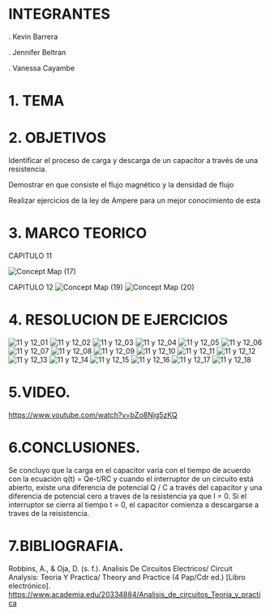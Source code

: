 # INTEGRANTES

. Kevin Barrera

. Jennifer Beltran

. Vanessa Cayambe

# 1. TEMA


# 2. OBJETIVOS

Identificar el proceso de carga y descarga de un capacitor a través de una resistencia.

Demostrar en que consiste el flujo magnético y la densidad de flujo

Realizar ejercicios de la ley de Ampere para un mejor conocimiento de esta

# 3. MARCO TEORICO

CAPITULO 11

![Concept Map (17)](https://user-images.githubusercontent.com/84421020/127560127-cac67b16-7264-4e2f-af5b-7f852b3cd031.jpg)


CAPITULO 12
![Concept Map (19)](https://user-images.githubusercontent.com/84421020/127560426-d11471ce-7ac7-4d80-ae8d-8c39b2f9c959.jpg)
![Concept Map (20)](https://user-images.githubusercontent.com/84421020/127560774-79928131-8bdd-4de6-a0d2-20c0f75f2108.jpg)



# 4. RESOLUCION DE EJERCICIOS
![11 y 12_01](https://user-images.githubusercontent.com/84421370/127658497-c3488e5c-43d3-491f-8c63-dbfecec3b857.jpg)
![11 y 12_02](https://user-images.githubusercontent.com/84421370/127658518-4fe56cbf-931d-461e-b625-e54629867e3a.jpg)
![11 y 12_03](https://user-images.githubusercontent.com/84421370/127658539-7d8d20e7-e075-48e2-8c1d-05bdc4259503.jpg)
![11 y 12_04](https://user-images.githubusercontent.com/84421370/127658558-3606adb0-6fc3-43fd-bc4a-cdc030b4cc09.jpg)
![11 y 12_05](https://user-images.githubusercontent.com/84421370/127658587-6881915f-5ae6-4b08-9b33-d005b0472d43.jpg)
![11 y 12_06](https://user-images.githubusercontent.com/84421370/127658609-f61af21d-8d08-4c44-98b4-c3ffb4f873bb.jpg)
![11 y 12_07](https://user-images.githubusercontent.com/84421370/127658626-4960c875-a388-4217-95ed-daffdce9165a.jpg)
![11 y 12_08](https://user-images.githubusercontent.com/84421370/127658647-cbbc68ac-06d4-413d-b36a-afba5f52af71.jpg)
![11 y 12_09](https://user-images.githubusercontent.com/84421370/127658676-5f1e97f1-539d-4814-9784-498683d933c4.jpg)
![11 y 12_10](https://user-images.githubusercontent.com/84421370/127658697-e9877dee-f33c-4e26-86a7-4d049a4266fb.jpg)
![11 y 12_11](https://user-images.githubusercontent.com/84421370/127658717-4a1950b6-02d1-4a37-950e-aa3d06174987.jpg)
![11 y 12_12](https://user-images.githubusercontent.com/84421370/127658731-6a5ecb0c-7fd9-4016-bc48-028316da2169.jpg)
![11 y 12_13](https://user-images.githubusercontent.com/84421370/127658747-25c6134e-eb31-4b8b-8830-0af981acce67.jpg)
![11 y 12_14](https://user-images.githubusercontent.com/84421370/127658768-9434fc60-e12f-400e-96fd-7181b9e3829a.jpg)
![11 y 12_15](https://user-images.githubusercontent.com/84421370/127658791-489569aa-e547-4e22-acfc-6ef6d91b87fc.jpg)
![11 y 12_16](https://user-images.githubusercontent.com/84421370/127658813-7ec2298f-e11f-459f-8028-b6298aed9a59.jpg)
![11 y 12_17](https://user-images.githubusercontent.com/84421370/127658980-bb03bb09-70e5-49f7-bc1c-271a585eb29d.jpg)
![11 y 12_18](https://user-images.githubusercontent.com/84421370/127659003-5556549f-53bd-41b0-a331-15c2f64da34a.jpg)

# 5.VIDEO.
https://www.youtube.com/watch?v=bZo8Njg5zKQ


# 6.CONCLUSIONES.

Se concluyo que la carga en el capacitor varía con el tiempo de acuerdo con la ecuación q(t) = Qe-t/RC y cuando el interruptor de un circuito está abierto, existe una diferencia
de potencial Q / C a través del capacitor y una diferencia de potencial cero a traves de la resistencia ya que I = 0. Si el interruptor se cierra al tiempo t = 0, el capacitor 
comienza a descargarse a traves de la reisistencia.

# 7.BIBLIOGRAFIA.

Robbins, A., & Oja, D. (s. f.). Analisis De Circuitos Electricos/ Circuit Analysis: Teoria Y Practica/ Theory and Practice (4 Pap/Cdr ed.) [Libro electrónico]. https://www.academia.edu/20334884/Analisis_de_circuitos_Teoria_y_practica
